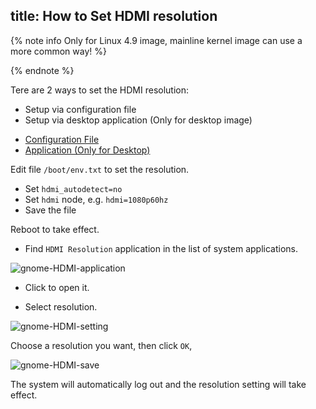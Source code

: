 title: How to Set HDMI resolution
---

{% note info Only for Linux 4.9 image, mainline kernel image can use a more common way! %}

{% endnote %}

Tere are 2 ways to set the HDMI resolution:

* Setup via configuration file
* Setup via desktop application (Only for desktop image)


<ul class="nav nav-tabs" id="myTab" role="tablist">
  <li class="nav-item" role="presentation">
    <a class="nav-link active" id="file-tab" data-toggle="tab" href="#file" role="tab" aria-controls="file" aria-selected="true">Configuration File</a>
  </li>
  <li class="nav-item" role="presentation">
    <a class="nav-link" id="app-tab" data-toggle="tab" href="#app" role="tab" aria-controls="app" aria-selected="false">Application (Only for Desktop)</a>
  </li>
</ul>
<div class="tab-content" id="myTabContent">
<div class="tab-pane fade show active" id="file" role="tabpanel" aria-labelledby="file-tab">

Edit file `/boot/env.txt` to set the resolution. 

* Set `hdmi_autodetect=no`
* Set `hdmi` node, e.g. `hdmi=1080p60hz`
* Save the file

Reboot to take effect.

</div>
<div class="tab-pane fade show" id="app" role="tabpanel" aria-labelledby="app-tab">

* Find `HDMI Resolution` application in the list of system applications.

![gnome-HDMI-application](/android/images/vim1/gnome-HDMI-application.png)

* Click to open it.

* Select resolution.

![gnome-HDMI-setting](/android/images/vim1/gnome-HDMI-setting.png)

Choose a resolution you want, then click `OK`,

![gnome-HDMI-save](/android/images/vim1/gnome-HDMI-save.png)

The system will automatically log out and the resolution setting will take effect.

